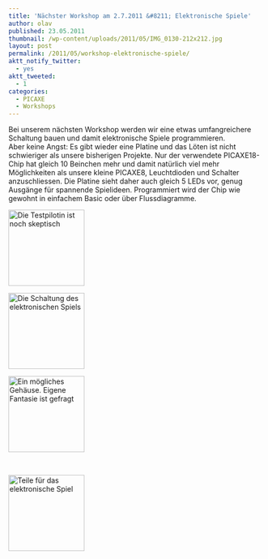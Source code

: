 ```yaml
---
title: 'Nächster Workshop am 2.7.2011 &#8211; Elektronische Spiele'
author: olav
published: 23.05.2011
thumbnail: /wp-content/uploads/2011/05/IMG_0130-212x212.jpg
layout: post
permalink: /2011/05/workshop-elektronische-spiele/
aktt_notify_twitter:
  - yes
aktt_tweeted:
  - 1
categories:
  - PICAXE
  - Workshops
---
```

Bei unserem nächsten Workshop werden wir eine etwas umfangreichere Schaltung bauen und damit elektronische Spiele programmieren.  
Aber keine Angst: Es gibt wieder eine Platine und das Löten ist nicht schwieriger als unsere bisherigen Projekte. Nur der verwendete PICAXE18-Chip hat gleich 10 Beinchen mehr und damit natürlich viel mehr Möglichkeiten als unsere kleine PICAXE8, Leuchtdioden und Schalter anzuschliessen. Die Platine sieht daher auch gleich 5 LEDs vor, genug Ausgänge für spannende Spielideen. Programmiert wird der Chip wie gewohnt in einfachem Basic oder über Flussdiagramme.

<!-- see gallery_shortcode() in wp-includes/media.php -->

<div id='gallery-12' class='gallery galleryid-509 gallery-columns-3 gallery-size-thumbnail'>
  <dl class='gallery-item'>
    <dt class='gallery-icon'>
      <a href='http://wp-tinkerthon.vm.lst.pm/wp-content/uploads/2011/05/IMG_0130-e1306130224650.jpg' rel="lightbox[509]" title="Nächster Workshop am 2.7.2011 - Elektronische Spiele"><img width="150" height="150" src="http://wp-tinkerthon.vm.lst.pm/wp-content/uploads/2011/05/IMG_0130-e1306130224650-150x150.jpg" class="attachment-thumbnail" alt="Die Testpilotin ist noch skeptisch" /></a>
    </dt>
  </dl>

  <dl class='gallery-item'>
    <dt class='gallery-icon'>
      <a href='http://wp-tinkerthon.vm.lst.pm/wp-content/uploads/2011/05/Bildschirmfoto-2011-05-23-um-07.48.20.png' rel="lightbox[509]" title="Nächster Workshop am 2.7.2011 - Elektronische Spiele"><img width="150" height="150" src="http://wp-tinkerthon.vm.lst.pm/wp-content/uploads/2011/05/Bildschirmfoto-2011-05-23-um-07.48.20-150x150.png" class="attachment-thumbnail" alt="Die Schaltung des elektronischen Spiels" /></a>
    </dt>
  </dl>

  <dl class='gallery-item'>
    <dt class='gallery-icon'>
      <a href='http://wp-tinkerthon.vm.lst.pm/wp-content/uploads/2011/05/IMG_0126-e1306179655773.jpg' rel="lightbox[509]" title="Nächster Workshop am 2.7.2011 - Elektronische Spiele"><img width="150" height="150" src="http://wp-tinkerthon.vm.lst.pm/wp-content/uploads/2011/05/IMG_0126-150x150.jpg" class="attachment-thumbnail" alt="Ein mögliches Gehäuse. Eigene Fantasie ist gefragt" /></a>
    </dt>
  </dl>

  <br style="clear: both" />

  <dl class='gallery-item'>
    <dt class='gallery-icon'>
      <a href='http://wp-tinkerthon.vm.lst.pm/wp-content/uploads/2011/05/IMG_0127-e1306179614263.jpg' rel="lightbox[509]" title="Nächster Workshop am 2.7.2011 - Elektronische Spiele"><img width="150" height="150" src="http://wp-tinkerthon.vm.lst.pm/wp-content/uploads/2011/05/IMG_0127-150x150.jpg" class="attachment-thumbnail" alt="Teile für das elektronische Spiel" /></a>
    </dt>
  </dl>

  <br style='clear: both;' />
</div>
